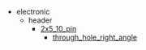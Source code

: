 * electronic
  * header
    * [2x5_10_pin](electronic/header/2x5_10_pin)
      * [through_hole_right_angle](electronic/header/2x5_10_pin/through_hole_right_angle)
